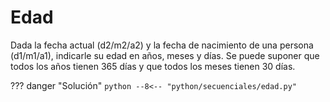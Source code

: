 # Edad

Dada la fecha actual (d2/m2/a2) y la fecha de nacimiento de una persona (d1/m1/a1), indicarle su edad en años, meses y días. 
Se puede suponer que todos los años tienen $365$ días y que todos los meses tienen $30$ días.

??? danger "Solución"
    ```python
    --8<-- "python/secuenciales/edad.py"
    ```